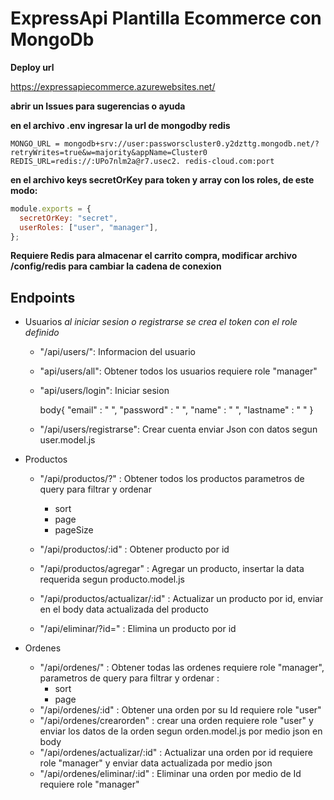 # ExpressApi Plantilla Ecommerce con MongoDb

**Deploy url**

https://expressapiecommerce.azurewebsites.net/

**abrir un Issues para sugerencias o ayuda**

**en el archivo .env ingresar la url de mongodby redis**

```
MONGO_URL = mongodb+srv://user:passworscluster0.y2dzttg.mongodb.net/?retryWrites=true&w=majority&appName=Cluster0
REDIS_URL=redis://:UPo7nlm2a@r7.usec2. redis-cloud.com:port
```

**en el archivo keys secretOrKey para token y array con los roles, de este modo:**

```js
module.exports = {
  secretOrKey: "secret",
  userRoles: ["user", "manager"],
};
```

**Requiere Redis para almacenar el carrito compra, modificar archivo /config/redis para cambiar la cadena de conexion**

## Endpoints

- Usuarios _al iniciar sesion o registrarse se crea el token con el role definido_

  - "/api/users/":
    Informacion del usuario
  - "api/users/all":
    Obtener todos los usuarios requiere role "manager"
  - "api/users/login":
    Iniciar sesion

    body{
      "email" : " ",
      "password" : " ",
      "name" : " ",
      "lastname" : " " 
    }
  - "/api/users/registrarse":
    Crear cuenta
    enviar Json con datos segun user.model.js

- Productos

  - "/api/productos/?" : Obtener todos los productos parametros de query para filtrar y ordenar

    - sort
    - page
    - pageSize

  - "/api/productos/:id" : Obtener producto por id
  - "/api/productos/agregar" : Agregar un producto, insertar la data requerida segun producto.model.js
  - "/api/productos/actualizar/:id" : Actualizar un producto por id, enviar en el body data actualizada del producto
  - "/api/eliminar/?id=" : Elimina un producto por id

- Ordenes
  - "/api/ordenes/" : Obtener todas las ordenes requiere role "manager", parametros de query para filtrar y ordenar :
    - sort
    - page
  - "/api/ordenes/:id" : Obtener una orden por su Id requiere role "user"
  - "/api/ordenes/crearorden" : crear una orden requiere role "user" y enviar los datos de la orden segun orden.model.js por medio json en body
  - "/api/ordenes/actualizar/:id" : Actualizar una orden por id requiere role "manager" y enviar data actualizada por medio json
  - "/api/ordenes/eliminar/:id" : Eliminar una orden por medio de Id requiere role "manager"
